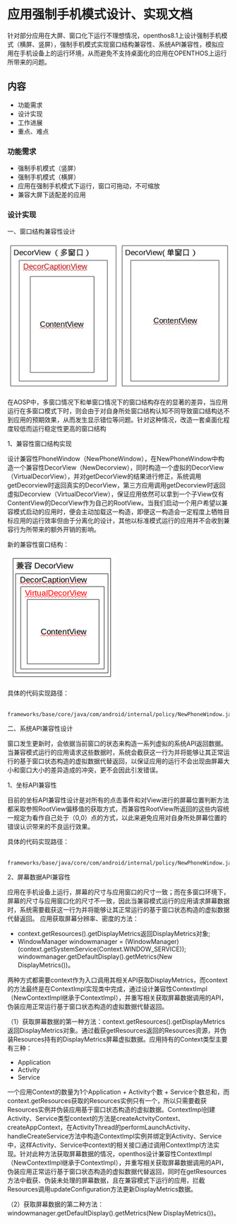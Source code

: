 # 应用强制手机模式设计、实现文档
   针对部分应用在大屏、窗口化下运行不理想情况，openthos8.1上设计强制手机模式（横屏、竖屏），强制手机模式实现窗口结构兼容性、系统API兼容性，模拟应用在手机设备上的运行环境，从而避免不支持桌面化的应用在OPENTHOS上运行所带来的问题。

## 内容
  - 功能需求
  - 设计实现
  - 工作进展
  - 重点、难点
  
### 功能需求
  - 强制手机模式（竖屏）
  - 强制手机模式（横屏）
  - 应用在强制手机模式下运行，窗口可拖动，不可缩放
  - 兼容大屏下适配差的应用
  
### 设计实现
一、窗口结构兼容性设计

   ![](https://github.com/openthos/multiwin-analysis/blob/master/multiwindow/liuxx/prc/multiwindow.jpg)
   
在AOSP中，多窗口情况下和单窗口情况下的窗口结构存在的显著的差异，当应用运行在多窗口模式下时，则会由于对自身所处窗口结构认知不同导致窗口结构达不到应用的预期效果，从而发生显示错位等问题。针对这种情况，改造一套桌面化程度较低而运行稳定性更高的窗口结构

1、兼容性窗口结构实现

设计兼容性PhoneWindow（NewPhoneWindow），在NewPhoneWindow中构造一个兼容性DecorView（NewDecorview），同时构造一个虚拟的DecorView（VirtualDecorView），并对getDecorView的结果进行修正，系统调用getDecorview时返回真实的DecorView，第三方应用调用getDecorview时返回虚拟Decorview（VirtualDecorView），保证应用依然可以拿到一个子View仅有ContentView的DecorView作为自己的RootView。当我们启动一个用户希望以兼容模式启动的应用时，便会主动加载这一构造，即便这一构造会一定程度上牺牲目标应用的运行效率但由于分离化的设计，其他以标准模式运行的应用并不会收到兼容行为所带来的额外开销的影响。

新的兼容性窗口结构：

![](https://github.com/openthos/multiwin-analysis/blob/master/multiwindow/liuxx/prc/newphonewindow.PNG)

具体的代码实现路径：
    
      frameworks/base/core/java/com/android/internal/policy/NewPhoneWindow.java
 
二、系统API兼容性设计

窗口发生更新时，会依据当前窗口的状态来构造一系列虚拟的系统API返回数据。当兼容模式运行的应用请求这些数据时，系统会截获这一行为并将能够让其正常运行的基于窗口状态构造的虚拟数据代替返回，以保证应用的运行不会出现由屏幕大小和窗口大小的差异造成的冲突，更不会因此引发错误。

1、坐标API兼容性

目前的坐标API兼容性设计是对所有的点击事件和对View进行的屏幕位置判断方法都采取参照RootView偏移值的获取方式，而兼容性RootView所返回的这些内容统一规定为看作自己处于（0,0）点的方式，以此来避免应用对自身所处屏幕位置的错误认识带来的不良运行效果。

具体的代码实现路径：

      frameworks/base/java/core/com/android/internal/policy/NewPhoneWindow.java
      
2、屏幕数据API兼容性
 
应用在手机设备上运行，屏幕的尺寸与应用窗口的尺寸一致；而在多窗口环境下，屏幕的尺寸与应用窗口化的尺寸不一致，因此当兼容模式运行的应用请求屏幕数据时，系统需要截获这一行为并将能够让其正常运行的基于窗口状态构造的虚拟数据代替返回。 应用获取屏幕分辨率、密度的方法：
   - context.getResources().getDisplayMetrics返回DisplayMetrics对象;
   - WindowManager windowmanager = (WindowManager) (context.getSystemService(Context.WINDOW_SERVICE));<br />windowmanager.getDefaultDisplay().getMetrics(New DisplayMetrics())。

两种方式都需要context作为入口调用其相关API获取DisplayMetrics，而context的方法最终是在ContextImpl实现类中完成，通过设计兼容性ContextImpl（NewContextImpl继承于ContextImpl），并重写相关获取屏幕数据调用的API，伪装应用正常运行基于窗口状态构造的虚拟数据代替返回。

（1）获取屏幕数据的第一种方法：context.getResources().getDisplayMetrics返回DisplayMetrics对象。通过截获getResources返回的Resources资源，并伪装Resources持有的DisplayMetrics屏幕虚拟数据。应用持有的Context类型主要有三种：
   - Application
   - Activity
   - Service
   
一个应用Context的数量为1个Application + Activity个数 + Service个数总和，而context.getResources获取的Resources实例只有一个，所以只需要截获Resources实例并伪装应用基于窗口状态构造的虚拟数据。ContextImpl创建Activity、Service类型context的方法是createActvityContext、createAppContext，在ActivityThread的performLaunchActivity、handleCreateService方法中构造ContextImpl实例并绑定到Activity、Service中，这样Activity、Service中context的相关接口通过调用ContextImpl方法实现。针对此种方法获取屏幕数据的情况，openthos设计兼容性ContextImpl（NewContextImpl继承于ContextImpl），并重写相关获取屏幕数据调用的API，伪装应用正常运行基于窗口状态构造的虚拟数据代替返回，同时在getResources方法中截获、伪装未处理的屏幕数据，且在兼容模式下运行的应用，拦截Resources调用updateConfiguration方法更新DisplayMetrics数据。

（2）获取屏幕数据的第二种方法：windowmanager.getDefaultDisplay().getMetrics(New DisplayMetrics())。
   
  
  
   
   
  
 

 







